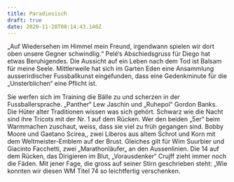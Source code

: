 ```yaml
---
title: Paradiesisch
draft: true
date: 2020-11-28T08:14:43.140Z
---
```

„Auf Wiedersehen im Himmel mein Freund, irgendwann spielen wir dort oben unsere Gegner schwindlig.“ Pelé‘s Abschiedsgruss für Diego hat etwas Beruhigendes. Die Aussicht auf ein Leben nach dem Tod ist Balsam für meine Seele. Mittlerweile hat sich im Garten Eden eine Ansammlung ausserirdischer Fussballkunst eingefunden, dass eine Gedenkminute für die „Unsterblichen“ eine Pflicht ist.

Sie werfen sich im Training die Bälle zu und scherzen in der Fussballersprache. „Panther“ Lew Jaschin und „Ruhepol“ Gordon Banks. Die Hüter alter Traditionen wissen was sich gehört. Schwarz wie die Nacht sind ihre Tricots mit der Nr. 1 auf dem Rücken. Wer den beiden „5er“ beim Warmmachen zuschaut, weiss, dass sie viel zu früh gegangen sind. Bobby Moore und Gaetano Scirea,, zwei Liberos aus altem Schrot und Korn mit dem Weltmeister-Emblem auf der Brust. Gleiches gilt für Wim Suurbier und Giacinto Facchetti, zwei „Marathonläufer„ an den Aussenlinien. Die 14 auf dem Rücken, das Dirigieren im Blut, „Vorausdenker“ Crujff zieht immer noch die Fäden. Mit jener Fage, die gross auf seiner Stirn geschrieben steht: „Wie konnten wir diesen WM Titel 74 so leichtfertig verschenken.
